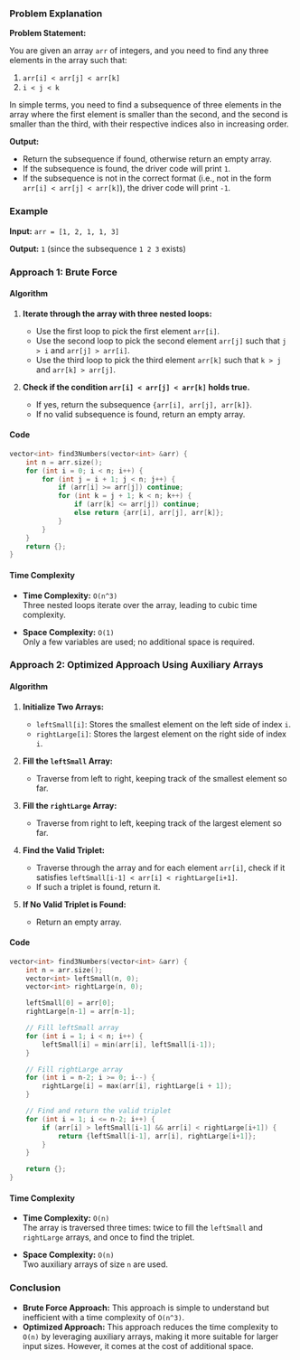 ### Problem Explanation

**Problem Statement:**

You are given an array `arr` of integers, and you need to find any three elements in the array such that:
1. `arr[i] < arr[j] < arr[k]`
2. `i < j < k`

In simple terms, you need to find a subsequence of three elements in the array where the first element is smaller than the second, and the second is smaller than the third, with their respective indices also in increasing order.

**Output:**

- Return the subsequence if found, otherwise return an empty array.
- If the subsequence is found, the driver code will print `1`.
- If the subsequence is not in the correct format (i.e., not in the form `arr[i] < arr[j] < arr[k]`), the driver code will print `-1`.

### Example

**Input:** `arr = [1, 2, 1, 1, 3]`

**Output:** `1` (since the subsequence `1 2 3` exists)

### Approach 1: Brute Force

#### Algorithm

1. **Iterate through the array with three nested loops:**
   - Use the first loop to pick the first element `arr[i]`.
   - Use the second loop to pick the second element `arr[j]` such that `j > i` and `arr[j] > arr[i]`.
   - Use the third loop to pick the third element `arr[k]` such that `k > j` and `arr[k] > arr[j]`.

2. **Check if the condition `arr[i] < arr[j] < arr[k]` holds true.**
   - If yes, return the subsequence `{arr[i], arr[j], arr[k]}`.
   - If no valid subsequence is found, return an empty array.

#### Code

```cpp
vector<int> find3Numbers(vector<int> &arr) {
    int n = arr.size();
    for (int i = 0; i < n; i++) {
        for (int j = i + 1; j < n; j++) {
            if (arr[i] >= arr[j]) continue;
            for (int k = j + 1; k < n; k++) {
                if (arr[k] <= arr[j]) continue;
                else return {arr[i], arr[j], arr[k]};
            }
        }
    }
    return {};
}
```

#### Time Complexity

- **Time Complexity:** `O(n^3)`  
  Three nested loops iterate over the array, leading to cubic time complexity.

- **Space Complexity:** `O(1)`  
  Only a few variables are used; no additional space is required.

### Approach 2: Optimized Approach Using Auxiliary Arrays

#### Algorithm

1. **Initialize Two Arrays:**
   - `leftSmall[i]`: Stores the smallest element on the left side of index `i`.
   - `rightLarge[i]`: Stores the largest element on the right side of index `i`.

2. **Fill the `leftSmall` Array:**
   - Traverse from left to right, keeping track of the smallest element so far.

3. **Fill the `rightLarge` Array:**
   - Traverse from right to left, keeping track of the largest element so far.

4. **Find the Valid Triplet:**
   - Traverse through the array and for each element `arr[i]`, check if it satisfies `leftSmall[i-1] < arr[i] < rightLarge[i+1]`.
   - If such a triplet is found, return it.

5. **If No Valid Triplet is Found:**
   - Return an empty array.

#### Code

```cpp
vector<int> find3Numbers(vector<int> &arr) {
    int n = arr.size();
    vector<int> leftSmall(n, 0);
    vector<int> rightLarge(n, 0);

    leftSmall[0] = arr[0];
    rightLarge[n-1] = arr[n-1];

    // Fill leftSmall array
    for (int i = 1; i < n; i++) {
        leftSmall[i] = min(arr[i], leftSmall[i-1]);
    }

    // Fill rightLarge array
    for (int i = n-2; i >= 0; i--) {
        rightLarge[i] = max(arr[i], rightLarge[i + 1]);
    }

    // Find and return the valid triplet
    for (int i = 1; i <= n-2; i++) {
        if (arr[i] > leftSmall[i-1] && arr[i] < rightLarge[i+1]) {
            return {leftSmall[i-1], arr[i], rightLarge[i+1]};
        }
    }

    return {};
}
```

#### Time Complexity

- **Time Complexity:** `O(n)`  
  The array is traversed three times: twice to fill the `leftSmall` and `rightLarge` arrays, and once to find the triplet.

- **Space Complexity:** `O(n)`  
  Two auxiliary arrays of size `n` are used.

### Conclusion

- **Brute Force Approach:** This approach is simple to understand but inefficient with a time complexity of `O(n^3)`.
- **Optimized Approach:** This approach reduces the time complexity to `O(n)` by leveraging auxiliary arrays, making it more suitable for larger input sizes. However, it comes at the cost of additional space.
